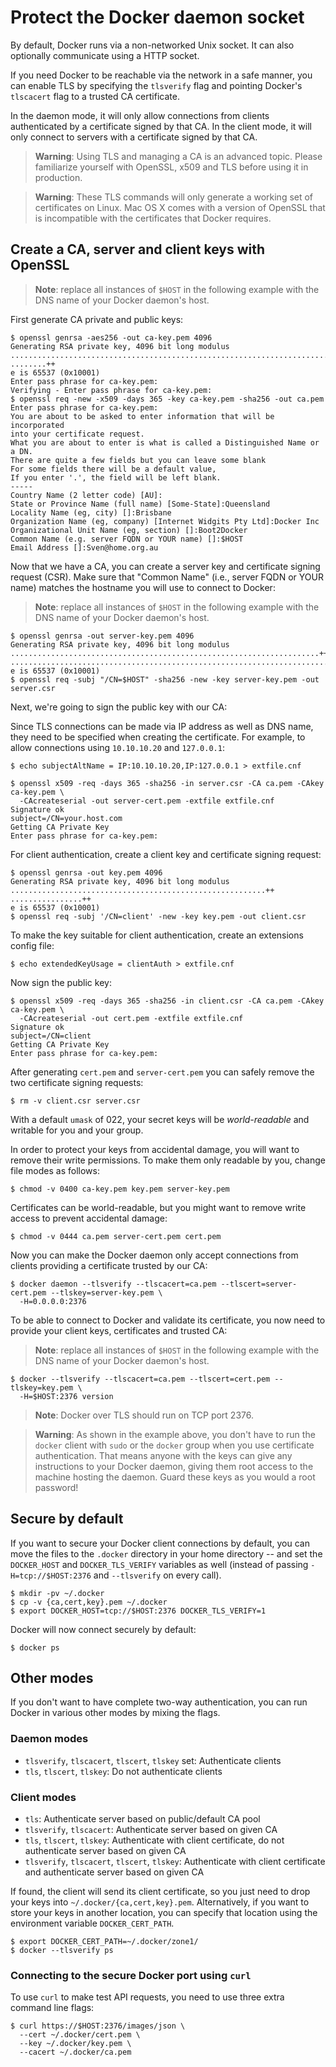 <!--[metadata]>
+++
title = "Protect the Docker daemon socket"
description = "How to setup and run Docker with HTTPS"
keywords = ["docker, docs, article, example, https, daemon, tls, ca,  certificate"]
[menu.main]
parent = "smn_administrate"
weight = 5
+++
<![end-metadata]-->

# Protect the Docker daemon socket

By default, Docker runs via a non-networked Unix socket. It can also
optionally communicate using a HTTP socket.

If you need Docker to be reachable via the network in a safe manner, you can
enable TLS by specifying the `tlsverify` flag and pointing Docker's
`tlscacert` flag to a trusted CA certificate.

In the daemon mode, it will only allow connections from clients
authenticated by a certificate signed by that CA. In the client mode,
it will only connect to servers with a certificate signed by that CA.

> **Warning**:
> Using TLS and managing a CA is an advanced topic. Please familiarize yourself
> with OpenSSL, x509 and TLS before using it in production.

> **Warning**:
> These TLS commands will only generate a working set of certificates on Linux.
> Mac OS X comes with a version of OpenSSL that is incompatible with the
> certificates that Docker requires.

## Create a CA, server and client keys with OpenSSL

> **Note**: replace all instances of `$HOST` in the following example with the
> DNS name of your Docker daemon's host.

First generate CA private and public keys:

    $ openssl genrsa -aes256 -out ca-key.pem 4096
    Generating RSA private key, 4096 bit long modulus
    ............................................................................................................................................................................................++
    ........++
    e is 65537 (0x10001)
    Enter pass phrase for ca-key.pem:
    Verifying - Enter pass phrase for ca-key.pem:
    $ openssl req -new -x509 -days 365 -key ca-key.pem -sha256 -out ca.pem
    Enter pass phrase for ca-key.pem:
    You are about to be asked to enter information that will be incorporated
    into your certificate request.
    What you are about to enter is what is called a Distinguished Name or a DN.
    There are quite a few fields but you can leave some blank
    For some fields there will be a default value,
    If you enter '.', the field will be left blank.
    -----
    Country Name (2 letter code) [AU]:
    State or Province Name (full name) [Some-State]:Queensland
    Locality Name (eg, city) []:Brisbane
    Organization Name (eg, company) [Internet Widgits Pty Ltd]:Docker Inc
    Organizational Unit Name (eg, section) []:Boot2Docker
    Common Name (e.g. server FQDN or YOUR name) []:$HOST
    Email Address []:Sven@home.org.au

Now that we have a CA, you can create a server key and certificate
signing request (CSR). Make sure that "Common Name" (i.e., server FQDN or YOUR
name) matches the hostname you will use to connect to Docker:

> **Note**: replace all instances of `$HOST` in the following example with the
> DNS name of your Docker daemon's host.

    $ openssl genrsa -out server-key.pem 4096
    Generating RSA private key, 4096 bit long modulus
    .....................................................................++
    .................................................................................................++
    e is 65537 (0x10001)
    $ openssl req -subj "/CN=$HOST" -sha256 -new -key server-key.pem -out server.csr

Next, we're going to sign the public key with our CA:

Since TLS connections can be made via IP address as well as DNS name, they need
to be specified when creating the certificate. For example, to allow connections
using `10.10.10.20` and `127.0.0.1`:

    $ echo subjectAltName = IP:10.10.10.20,IP:127.0.0.1 > extfile.cnf

    $ openssl x509 -req -days 365 -sha256 -in server.csr -CA ca.pem -CAkey ca-key.pem \
      -CAcreateserial -out server-cert.pem -extfile extfile.cnf
    Signature ok
    subject=/CN=your.host.com
    Getting CA Private Key
    Enter pass phrase for ca-key.pem:

For client authentication, create a client key and certificate signing
request:

    $ openssl genrsa -out key.pem 4096
    Generating RSA private key, 4096 bit long modulus
    .........................................................++
    ................++
    e is 65537 (0x10001)
    $ openssl req -subj '/CN=client' -new -key key.pem -out client.csr

To make the key suitable for client authentication, create an extensions
config file:

    $ echo extendedKeyUsage = clientAuth > extfile.cnf

Now sign the public key:

    $ openssl x509 -req -days 365 -sha256 -in client.csr -CA ca.pem -CAkey ca-key.pem \
      -CAcreateserial -out cert.pem -extfile extfile.cnf
    Signature ok
    subject=/CN=client
    Getting CA Private Key
    Enter pass phrase for ca-key.pem:

After generating `cert.pem` and `server-cert.pem` you can safely remove the
two certificate signing requests:

    $ rm -v client.csr server.csr

With a default `umask` of 022, your secret keys will be *world-readable* and
writable for you and your group.

In order to protect your keys from accidental damage, you will want to remove their
write permissions. To make them only readable by you, change file modes as follows:

    $ chmod -v 0400 ca-key.pem key.pem server-key.pem

Certificates can be world-readable, but you might want to remove write access to
prevent accidental damage:

    $ chmod -v 0444 ca.pem server-cert.pem cert.pem

Now you can make the Docker daemon only accept connections from clients
providing a certificate trusted by our CA:

    $ docker daemon --tlsverify --tlscacert=ca.pem --tlscert=server-cert.pem --tlskey=server-key.pem \
      -H=0.0.0.0:2376

To be able to connect to Docker and validate its certificate, you now
need to provide your client keys, certificates and trusted CA:

> **Note**: replace all instances of `$HOST` in the following example with the
> DNS name of your Docker daemon's host.

    $ docker --tlsverify --tlscacert=ca.pem --tlscert=cert.pem --tlskey=key.pem \
      -H=$HOST:2376 version

> **Note**:
> Docker over TLS should run on TCP port 2376.

> **Warning**:
> As shown in the example above, you don't have to run the `docker` client
> with `sudo` or the `docker` group when you use certificate authentication.
> That means anyone with the keys can give any instructions to your Docker
> daemon, giving them root access to the machine hosting the daemon. Guard
> these keys as you would a root password!

## Secure by default

If you want to secure your Docker client connections by default, you can move
the files to the `.docker` directory in your home directory -- and set the
`DOCKER_HOST` and `DOCKER_TLS_VERIFY` variables as well (instead of passing
`-H=tcp://$HOST:2376` and `--tlsverify` on every call).

    $ mkdir -pv ~/.docker
    $ cp -v {ca,cert,key}.pem ~/.docker
    $ export DOCKER_HOST=tcp://$HOST:2376 DOCKER_TLS_VERIFY=1

Docker will now connect securely by default:

    $ docker ps

## Other modes

If you don't want to have complete two-way authentication, you can run
Docker in various other modes by mixing the flags.

### Daemon modes

 - `tlsverify`, `tlscacert`, `tlscert`, `tlskey` set: Authenticate clients
 - `tls`, `tlscert`, `tlskey`: Do not authenticate clients

### Client modes

 - `tls`: Authenticate server based on public/default CA pool
 - `tlsverify`, `tlscacert`: Authenticate server based on given CA
 - `tls`, `tlscert`, `tlskey`: Authenticate with client certificate, do not
   authenticate server based on given CA
 - `tlsverify`, `tlscacert`, `tlscert`, `tlskey`: Authenticate with client
   certificate and authenticate server based on given CA

If found, the client will send its client certificate, so you just need
to drop your keys into `~/.docker/{ca,cert,key}.pem`. Alternatively,
if you want to store your keys in another location, you can specify that
location using the environment variable `DOCKER_CERT_PATH`.

    $ export DOCKER_CERT_PATH=~/.docker/zone1/
    $ docker --tlsverify ps

### Connecting to the secure Docker port using `curl`

To use `curl` to make test API requests, you need to use three extra command line
flags:

    $ curl https://$HOST:2376/images/json \
      --cert ~/.docker/cert.pem \
      --key ~/.docker/key.pem \
      --cacert ~/.docker/ca.pem
